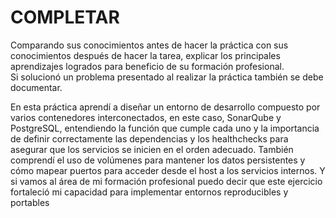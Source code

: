 # COMPLETAR  
Comparando sus conocimientos antes de hacer la práctica con sus conocimientos después de hacer la tarea, explicar los principales aprendizajes logrados para beneficio de su formación profesional.  
Si solucionó un problema presentado al realizar la práctica también se debe documentar.

En esta práctica aprendí a diseñar un entorno de desarrollo compuesto por varios contenedores interconectados, en este caso, SonarQube y PostgreSQL, entendiendo la función que cumple cada uno y la importancia de definir correctamente las dependencias y los healthchecks para asegurar que los servicios se inicien en el orden adecuado. También comprendí el uso de volúmenes para mantener los datos persistentes y cómo mapear puertos para acceder desde el host a los servicios internos.
Y si vamos al área de mi formación profesional puedo decir que este ejercicio fortaleció mi capacidad para implementar entornos reproducibles y portables
